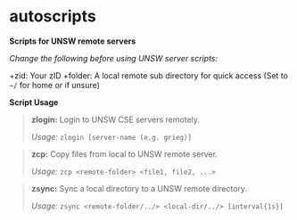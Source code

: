 # autoscripts

**Scripts for UNSW remote servers**

*Change the following before using UNSW server scripts:*

  +zid: Your zID
  +folder: A local remote sub directory for quick access (Set to `~/` for home or if unsure)

**Script Usage**

>**zlogin:** Login to UNSW CSE servers remotely.
>
>*Usage:* `zlogin [server-name (e.g. grieg)]`

>**zcp:** Copy files from local to UNSW remote server.
>
>*Usage:* `zcp <remote-folder> <file1, file2, ...>`

>**zsync:** Sync a local directory to a UNSW remote directory.
>
>*Usage:* `zsync <remote-folder/../> <local-dir/../> [interval{1s}]`
